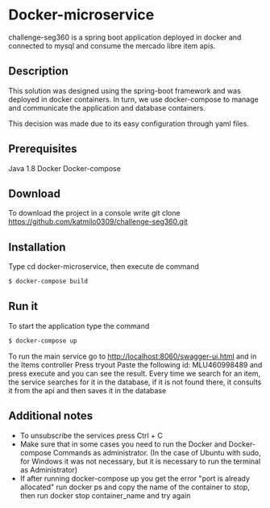 # Docker-microservice

challenge-seg360 is a spring boot application deployed in docker and connected to mysql and consume the mercado libre item apis.

## Description

This solution was designed using the spring-boot framework and was deployed in docker containers. In turn, we use docker-compose to manage and communicate the application and database containers.

This decision was made due to its easy configuration through yaml files.

## Prerequisites

Java 1.8 
Docker
Docker-compose

## Download

To download the project in a console write git clone https://github.com/katmilo0309/challenge-seg360.git


## Installation
Type cd docker-microservice, then execute de command 
```sh
$ docker-compose build
```

## Run it

To start the application type the command 
```sh
$ docker-compose up
```


To run the main service go to [http://localhost:8060/swagger-ui.html](http://localhost:8060/swagger-ui.html) and in the Items controller Press tryout Paste the following id: MLU460998489 and press execute and you can see the result. Every time we search for an item, the service searches for it in the database, if it is not found there, it consults it from the api and then saves it in the database

## Additional notes

- To unsubscribe the services press Ctrl + C
- Make sure that in some cases you need to run the Docker and Docker-compose Commands as administrator. (In the case of Ubuntu with sudo, for Windows it was not necessary, but it is necessary to run the terminal as Administrator)
- If after running docker-compose up you get the error "port is already allocated" run docker ps and copy the name of the container to stop, then run docker stop container_name and try again